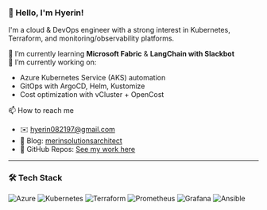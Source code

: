### 👋 Hello, I'm Hyerin!

I'm a cloud & DevOps engineer with a strong interest in Kubernetes, Terraform, and monitoring/observability platforms.

🌱 I’m currently learning **Microsoft Fabric** & **LangChain with Slackbot**  
🔭 I’m currently working on:

- Azure Kubernetes Service (AKS) automation
- GitOps with ArgoCD, Helm, Kustomize
- Cost optimization with vCluster + OpenCost

📫 How to reach me

- ✉️ hyerin082197@gmail.com
- 📝 Blog: [merinsolutionsarchitect](https://merinsolutionsarchitect.tistory.com)
- 📂 GitHub Repos: [See my work here](https://github.com/hyerin082197)

---

### 🛠 Tech Stack

![Azure](https://img.shields.io/badge/Azure-0078D4?style=flat-square&logo=microsoft-azure&logoColor=white)
![Kubernetes](https://img.shields.io/badge/Kubernetes-326CE5?style=flat-square&logo=Kubernetes&logoColor=white)
![Terraform](https://img.shields.io/badge/Terraform-7B42BC?style=flat-square&logo=Terraform&logoColor=white)
![Prometheus](https://img.shields.io/badge/Prometheus-E6522C?style=flat-square&logo=prometheus&logoColor=white)
![Grafana](https://img.shields.io/badge/Grafana-F46800?style=flat-square&logo=grafana&logoColor=white)
![Ansible](https://img.shields.io/badge/Ansible-EE0000?style=flat-square&logo=ansible&logoColor=white)

<!--
**hyerin082197/hyerin082197** is a ✨ _special_ ✨ repository because its `README.md` (this file) appears on your GitHub profile.

Here are some ideas to get you started:

- 🔭 I’m currently working on ...
- 🌱 I’m currently learning ...
- 👯 I’m looking to collaborate on ...
- 🤔 I’m looking for help with ...
- 💬 Ask me about ...
- 📫 How to reach me: ...
- 😄 Pronouns: ...
- ⚡ Fun fact: ...
